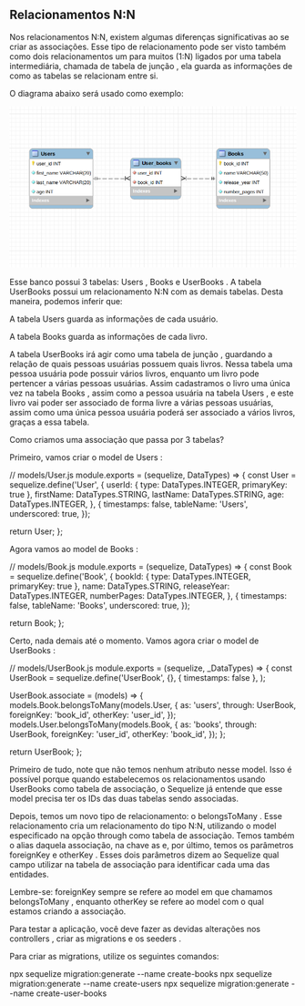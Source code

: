 ## Relacionamentos N:N

Nos relacionamentos N:N, existem algumas diferenças significativas ao se criar as associações. Esse tipo de relacionamento pode ser visto também como dois relacionamentos um para muitos (1:N) ligados por uma tabela intermediária, chamada de tabela de junção , ela guarda as informações de como as tabelas se relacionam entre si.

O diagrama abaixo será usado como exemplo:

<img src='diagrama2.png'/>

Esse banco possui 3 tabelas: Users , Books e UserBooks . A tabela UserBooks possui um relacionamento N:N com as demais tabelas. Desta maneira, podemos inferir que:

  A tabela Users guarda as informações de cada usuário.

  A tabela Books guarda as informações de cada livro.
  
  A tabela UserBooks irá agir como uma tabela de junção , guardando a relação de quais pessoas usuárias possuem quais livros. Nessa tabela uma pessoa usuária pode possuir vários livros, enquanto um livro pode pertencer a várias pessoas usuárias. Assim cadastramos o livro uma única vez na tabela Books , assim como a pessoa usuária na tabela Users , e este livro vai poder ser associado de forma livre a várias pessoas usuárias, assim como uma única pessoa usuária poderá ser associado a vários livros, graças a essa tabela.

Como criamos uma associação que passa por 3 tabelas?

Primeiro, vamos criar o model de Users :

// models/User.js
module.exports = (sequelize, DataTypes) => {
  const User = sequelize.define('User', {
    userId: { type: DataTypes.INTEGER, primaryKey: true },
    firstName: DataTypes.STRING,
    lastName: DataTypes.STRING,
    age: DataTypes.INTEGER,
  },
  {
    timestamps: false,
    tableName: 'Users',
    underscored: true,
  });

  return User;
};

Agora vamos ao model de Books :

// models/Book.js
module.exports = (sequelize, DataTypes) => {
  const Book = sequelize.define('Book', {
    bookId: { type: DataTypes.INTEGER, primaryKey: true },
    name: DataTypes.STRING,
    releaseYear: DataTypes.INTEGER,
    numberPages: DataTypes.INTEGER,
  },
  {
    timestamps: false,
    tableName: 'Books',
    underscored: true,
  });

  return Book;
};

Certo, nada demais até o momento.
Vamos agora criar o model de UserBooks :

// models/UserBook.js
module.exports = (sequelize, _DataTypes) => {
  const UserBook = sequelize.define('UserBook',
    {},
    { timestamps: false },
  );

  UserBook.associate = (models) => {
    models.Book.belongsToMany(models.User, {
      as: 'users',
      through: UserBook,
      foreignKey: 'book_id',
      otherKey: 'user_id',
    });
    models.User.belongsToMany(models.Book, {
      as: 'books',
      through: UserBook,
      foreignKey: 'user_id',
      otherKey: 'book_id',
    });
  };

  return UserBook;
};

Primeiro de tudo, note que não temos nenhum atributo nesse model. Isso é possível porque quando estabelecemos os relacionamentos usando UserBooks como tabela de associação, o Sequelize já entende que esse model precisa ter os IDs das duas tabelas sendo associadas.

Depois, temos um novo tipo de relacionamento: o belongsToMany . Esse relacionamento cria um relacionamento do tipo N:N, utilizando o model especificado na opção through como tabela de associação. Temos também o alias daquela associação, na chave as e, por último, temos os parâmetros foreignKey e otherKey . Esses dois parâmetros dizem ao Sequelize qual campo utilizar na tabela de associação para identificar cada uma das entidades.

  Lembre-se: foreignKey sempre se refere ao model em que chamamos belongsToMany , enquanto otherKey se refere ao model com o qual estamos criando a associação.

Para testar a aplicação, você deve fazer as devidas alterações nos controllers , criar as migrations e os seeders .

Para criar as migrations, utilize os seguintes comandos:

npx sequelize migration:generate --name create-books
npx sequelize migration:generate --name create-users
npx sequelize migration:generate --name create-user-books

